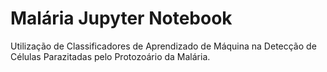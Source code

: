 # Malária Jupyter Notebook

Utilização de Classificadores de Aprendizado de Máquina na Detecção de Células Parazitadas pelo Protozoário da Malária.
